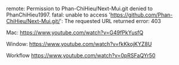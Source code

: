 remote: Permission to Phan-ChiHieu/Next-Mui.git denied to PhanChiHieu1997.
fatal: unable to access 'https://github.com/Phan-ChiHieu/Next-Mui.git/': The requested URL returned error: 403


Mac: 
https://www.youtube.com/watch?v=G49fPkYusfQ


Window: 
https://www.youtube.com/watch?v=fkKkojKYZ8U


Workflow
https://www.youtube.com/watch?v=0pRSFaQYr50